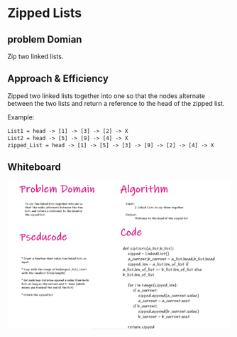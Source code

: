 # Zipped Lists

## problem Domian

Zip two linked lists.

## Approach & Efficiency

Zipped two linked lists together into one so that the nodes alternate between the two lists and return a reference to the head of the zipped list.

Example:

    List1 = head -> [1] -> [3] -> [2] -> X
    List2 = head -> [5] -> [9] -> [4] -> X
    zipped_List = head -> [1] -> [5] -> [3] -> [9] -> [2] -> [4] -> X

## Whiteboard

![shift](/assets/zipped.PNG)
